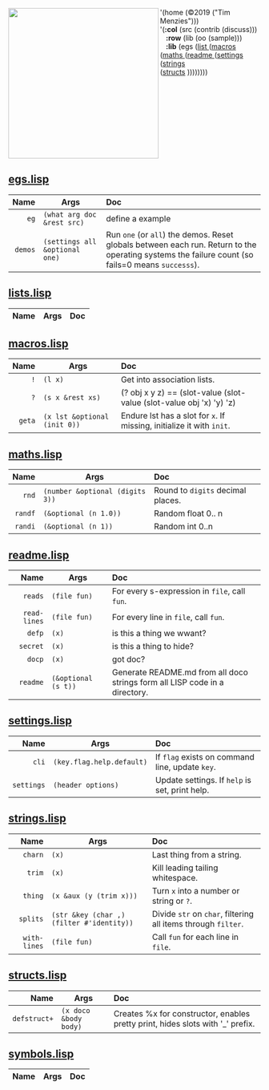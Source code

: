 <img align=left 
     width=300
     src="http://bilfp.wdfiles.com/local--files/common-lisp/common-lisp-logo.png">
'(home (©2019 ("Tim Menzies"))) <br>
'(<b>:col</b> (src (contrib (discuss)))<br>
&nbsp;&nbsp; <b>:row</b> (lib (oo (sample)))<br>
&nbsp;&nbsp; <b>:lib</b> (egs ([list ](/src/tiny/lib/list.lisp) 
                              ([macros ](/src/tiny/lib/macros.lisp) 
                              ([maths ](/src/tiny/lib/maths.lisp) 
                              ([readme ](/src/tiny/lib/readme.lisp) 
                              ([settings](/src/tiny/lib/settings.lisp) 
                              ([strings](/src/tiny/lib/strings.lisp)  
                              ([structs](/src/tiny/lib/structs.lisp) 
                              ))))))))
<br clear=all>




## [egs.lisp](egs.lisp)

|Name |Args | Doc|
|--:|--|:---|
|`eg` | `(what arg doc &rest src)` |define a example |
|`demos` | `(settings all &optional one)` |Run `one` (or `all`) the demos. Reset globals between each   run.  Return to the operating systems the failure count (so   fails=0 means `successs`). |


## [lists.lisp](lists.lisp)

|Name |Args | Doc|
|--:|--|:---|


## [macros.lisp](macros.lisp)

|Name |Args | Doc|
|--:|--|:---|
|`!` | `(l x)` |Get into association lists. |
|`?` | `(s x &rest xs)` |(? obj x y z) == (slot-value (slot-value (slot-value obj 'x) 'y) 'z) |
|`geta` | `(x lst &optional (init 0))` |Endure lst has a slot for `x`. If missing, initialize it with `init`. |


## [maths.lisp](maths.lisp)

|Name |Args | Doc|
|--:|--|:---|
|`rnd` | `(number &optional (digits 3))` |Round to `digits` decimal places. |
|`randf` | `(&optional (n 1.0))` |Random float 0.. n |
|`randi` | `(&optional (n 1))` |Random int 0..n |


## [readme.lisp](readme.lisp)

|Name |Args | Doc|
|--:|--|:---|
|`reads` | `(file fun)` |For every s-expression in `file`, call `fun`. |
|`read-lines` | `(file fun)` |For every line in `file`, call `fun`. |
|`defp` | `(x)` |is this  a thing we wwant? |
|`secret` | `(x)` |is this a thing to hide? |
|`docp` | `(x)` |got doc? |
|`readme` | `(&optional (s t))` |Generate README.md from all doco strings   form all LISP code in a directory. |


## [settings.lisp](settings.lisp)

|Name |Args | Doc|
|--:|--|:---|
|`cli` | `(key.flag.help.default)` |If `flag` exists on command line, update `key`. |
|`settings` | `(header options)` |Update settings. If  `help` is set, print help. |


## [strings.lisp](strings.lisp)

|Name |Args | Doc|
|--:|--|:---|
|`charn` | `(x)` |Last thing from a string. |
|`trim` | `(x)` |Kill leading tailing whitespace. |
|`thing` | `(x &aux (y (trim x)))` |Turn `x` into a number or string or `?`. |
|`splits` | `(str &key (char ,) (filter #'identity))` |Divide `str` on `char`, filtering all items through `filter`. |
|`with-lines` | `(file fun)` |Call `fun` for each line in `file`. |


## [structs.lisp](structs.lisp)

|Name |Args | Doc|
|--:|--|:---|
|`defstruct+` | `(x doco &body body)` |Creates %x for constructor, enables pretty print, hides slots with '_' prefix. |


## [symbols.lisp](symbols.lisp)

|Name |Args | Doc|
|--:|--|:---|
